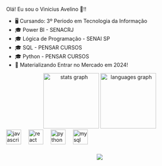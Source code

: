 <p align="left">Olá! Eu sou o Vinicius Avelino 👋!!</p>
<ul>
  <li>🖥️ Cursando: 3º Periodo em Tecnologia da Informação</li>
  <li>🎓 Power BI - SENACRJ</li>
  <li>🎓 Lógica de Programação - SENAI SP</li>
  <li>🎓 SQL - PENSAR CURSOS</li>
  <li>🎓 Python - PENSAR CURSOS</li>
  <li>🔮 Materializando Entrar no Mercado em 2024!</li>
</ul>
<div align="center">
  <img src="https://github-readme-stats.vercel.app/api?username=viniciusavelinosantos&hide_title=false&hide_rank=false&show_icons=true&include_all_commits=true&count_private=true&disable_animations=false&theme=dracula&locale=en&hide_border=false&order=1" height="150" alt="stats graph"  />
  <img src="https://github-readme-stats.vercel.app/api/top-langs?username=viniciusavelinosantos&locale=en&hide_title=false&layout=compact&card_width=320&langs_count=5&theme=dracula&hide_border=false&order=2" height="150" alt="languages graph"  />
</div>
<div align="left">
  <img src="https://cdn.jsdelivr.net/gh/devicons/devicon/icons/javascript/javascript-original.svg" height="40" alt="javascript logo"  />
  <img width="12" />
  <img src="https://cdn.jsdelivr.net/gh/devicons/devicon/icons/react/react-original.svg" height="40" alt="react logo"  />
  <img width="12" />
  <img src="https://cdn.jsdelivr.net/gh/devicons/devicon/icons/python/python-original.svg" height="40" alt="python logo"  />
  <img width="12" />
  <img src="https://cdn.jsdelivr.net/gh/devicons/devicon/icons/mysql/mysql-original.svg" height="40" alt="mysql logo"  />
</div>

###

<div align="center">
  <img src="https://profile-counter.glitch.me/viniciusavelinosantos/count.svg?"  />
</div>

###
